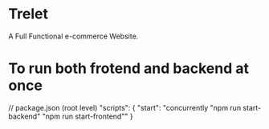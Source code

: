# Trelet

A Full Functional e-commerce Website.

# To run both frotend and backend at once
// package.json (root level)
"scripts": {
  "start": "concurrently \"npm run start-backend\" \"npm run start-frontend\""
}

